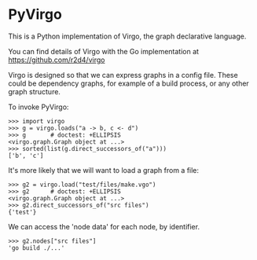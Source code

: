 # PyVirgo

This is a Python implementation of Virgo, the graph declarative language.

You can find details of Virgo with the Go implementation at https://github.com/r2d4/virgo

Virgo is designed so that we can express graphs in a config file. These could be dependency graphs, for example of a build process, or any other graph structure.

To invoke PyVirgo:
```
>>> import virgo
>>> g = virgo.loads("a -> b, c <- d")
>>> g       # doctest: +ELLIPSIS
<virgo.graph.Graph object at ...>
>>> sorted(list(g.direct_successors_of("a")))
['b', 'c']

```

It's more likely that we will want to load a graph from a file:
```
>>> g2 = virgo.load("test/files/make.vgo")
>>> g2      # doctest: +ELLIPSIS
<virgo.graph.Graph object at ...>
>>> g2.direct_successors_of("src files")
{'test'}

```

We can access the 'node data' for each node, by identifier.
```
>>> g2.nodes["src files"]
'go build ./...'

```
